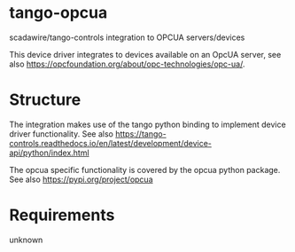 # tango-opcua

scadawire/tango-controls integration to OPCUA servers/devices

This device driver integrates to devices available on an OpcUA server, see also https://opcfoundation.org/about/opc-technologies/opc-ua/.

# Structure

The integration makes use of the tango python binding to implement device driver functionality.
See also https://tango-controls.readthedocs.io/en/latest/development/device-api/python/index.html

The opcua specific functionality is covered by the opcua python package.
See also https://pypi.org/project/opcua

# Requirements

unknown
